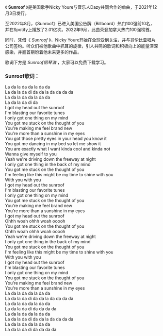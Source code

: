 

《 **Sunroof** 》是美国歌手Nicky Youre与音乐人Dazy共同合作的单曲，于2021年12月3日发行。

至2022年8月，《Sunroof》已进入美国公告牌（Billboard）热门100强前10名，并在Spotify上播放了2.01亿次。2022年9月，此曲荣登加拿大热门100强榜首。

同时，凭借《 _Sunroof_ 》，Nicky
Youre开始在全球受到关注，并与哥伦比亚唱片公司签约。听众们被他歌曲中抓耳的旋律，引人共鸣的歌词和积极向上的能量深深感染，并翘首期盼着他未来更多的作品。

歌词下方是 _Sunroof钢琴谱_ ，大家可以免费下载学习。

### Sunroof歌词：

La da la da da la da da  
La da la da di da da la da da da da  
La da la da da la da da  
La da la da di da  
I got my head out the sunroof  
I'm blasting our favorite tunes  
I only got one thing on my mind  
You got me stuck on the thought of you  
You're making me feel brand new  
You're more than a sunshine in my eyes  
You got those pretty eyes in your head you know it  
You got me dancing in my bed so let me show it  
You are exactly what I want kinda cool and kinda not  
Wanna give myself to you  
Yeah we're driving down the freeway at night  
I only got one thing in the back of my mind  
You got me stuck on the thought of you  
I'm feeling like this might be my time to shine with you  
With you with you  
I got my head out the sunroof  
I'm blasting our favorite tunes  
I only got one thing on my mind  
You got me stuck on the thought of you  
You're making me feel brand new  
You're more than a sunshine in my eyes  
I got my head out the sunroof  
Ohhh woah ohhh woah ooooh  
You got me stuck on the thought of you  
Ohhh woah ohhh woah ooooh  
Yeah we're driving down the freeway at night  
I only got one thing in the back of my mind  
You got me stuck on the thought of you  
I'm feeling like this might be my time to shine with you  
With you with you  
I got my head out the sunroof  
I'm blasting our favorite tunes  
I only got one thing on my mind  
You got me stuck on the thought of you  
You're making me feel brand new  
You're more than a sunshine in my eyes  
La da la da da la da da  
La da la da di da da la da da da da  
La da la da da la da da  
La da la da di da da da da  
La da la da da la da da  
La da la da di da da la da da da da  
La da la da da la da da  
La da la da di da da da da

